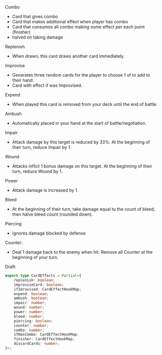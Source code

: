 

Combo
- Card that gives combo
- Card that makes additional effect when player has combo
- Card that consumes all combo making some effect per each point (finisher)
- halved on taking damage

Replenish
- When drawn, this card draws another card immediately.

Improvise
- Generates three random cards for the player to choose 1 of to add to their hand.
- Card with effect if was Improvised.

Expend
- When played this card is removed from your deck until the end of battle.

Ambush
- Automatically placed in your hand at the start of battle/negotiation.

Impair
- Attack damage by this target is reduced by 33%. At the beginning of their turn, reduce Impair by 1.

Wound
- Attacks inflict 1 bonus damage on this target. At the beginning of their turn, reduce Wound by 1.

Power
- Attack damage is increased by 1.

Bleed
- At the beginning of their turn, take damage equal tu the count of bleed, then halve bleed count (rounded down).

Piercing
- Ignores damage blocked by defense

Counter:
- Deal 1 damage back to the enemy when hit. Remove all Counter at the beginning of your turn.

Draft:
```ts
export type CardEffects = Partial<{
    replenish: boolean;
    improviseCard: boolean;
    ifImrovised: CardEffectHookMap;
    expend: boolean;
    ambush: boolean;
    impair: number;
    wound: number;
    power: number;
    bleed: number;
    piercing: boolean;
    counter: number;
    combo: number;
    ifHasCombo: CardEffectHookMap;
    finisher: CardEffectHookMap;
    discardCards: number;
}>;
```